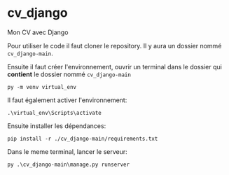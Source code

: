 # cv_django
Mon CV avec Django

Pour utiliser le code il faut cloner le repository. Il y aura un dossier nommé `cv_django-main`.

Ensuite il faut créer l'environnement, ouvrir un terminal dans le dossier qui <strong>contient</strong> le dossier nommé `cv_django-main`

```
py -m venv virtual_env
```

Il faut également activer l'environnement:

```
.\virtual_env\Scripts\activate
```

Ensuite installer les dépendances:

```
pip install -r ./cv_django-main/requirements.txt
```

Dans le meme terminal, lancer le serveur:

```
py .\cv_django-main\manage.py runserver
```
